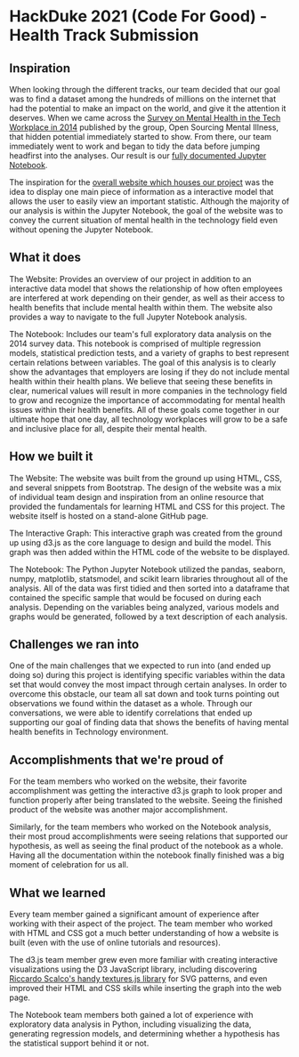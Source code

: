 # HackDuke 2021 (Code For Good) - Health Track Submission
## Inspiration
When looking through the different tracks, our team decided that our goal was to find a dataset among the hundreds of millions on the internet that had the potential to make an impact on the world, and give it the attention it deserves. When we came across the [Survey on Mental Health in the Tech Workplace in 2014](https://www.kaggle.com/osmi/mental-health-in-tech-survey) published by the group, Open Sourcing Mental Illness, that hidden potential immediately started to show. From there, our team immediately went to work and began to tidy the data before jumping headfirst into the analyses. Our result is our [fully documented Jupyter Notebook](https://ronak-thakur.github.io/hackduke2021/).

The inspiration for the [overall website which houses our project](https://ronak-thakur.github.io/hackduke2021-webpage/) was the idea to display one main piece of information as a interactive model that allows the user to easily view an important statistic. Although the majority of our analysis is within the Jupyter Notebook, the goal of the website was to convey the current situation of mental health in the technology field even without opening the Jupyter Notebook.

## What it does
The Website: Provides an overview of our project in addition to an interactive data model that shows the relationship of how often employees are interfered at work depending on their gender, as well as their access to health benefits that include mental health within them. The website also provides a way to navigate to the full Jupyter Notebook analysis.

The Notebook: Includes our team's full exploratory data analysis on the 2014 survey data. This notebook is comprised of multiple regression models, statistical prediction tests, and a variety of graphs to best represent certain relations between variables.
The goal of this analysis is to clearly show the advantages that employers are losing if they do not include mental health within their health plans. We believe that seeing these benefits in clear, numerical values will result in more companies in the technology field to grow and recognize the importance of accommodating for mental health issues within their health benefits. All of these goals come together in our ultimate hope that one day, all technology workplaces will grow to be a safe and inclusive place for all, despite their mental health.

## How we built it
The Website: The website was built from the ground up using HTML, CSS, and several snippets from Bootstrap. The design of the website was a mix of individual team design and inspiration from an online resource that provided the fundamentals for learning HTML and CSS for this project. The website itself is hosted on a stand-alone GitHub page.

The Interactive Graph: This interactive graph was created from the ground up using d3.js as the core language to design and build the model. This graph was then added within the HTML code of the website to be displayed.

The Notebook: The Python Jupyter Notebook utilized the pandas, seaborn, numpy, matplotlib, statsmodel, and scikit learn libraries throughout all of the analysis. All of the data was first tidied and then sorted into a dataframe that contained the specific sample that would be focused on during each analysis. Depending on the variables being analyzed, various models and graphs would be generated, followed by a text description of each analysis. 

## Challenges we ran into
One of the main challenges that we expected to run into (and ended up doing so) during this project is identifying specific variables within the data set that would convey the most impact through certain analyses. In order to overcome this obstacle, our team all sat down and took turns pointing out observations we found within the dataset as a whole. Through our conversations, we were able to identify correlations that ended up supporting our goal of finding data that shows the benefits of having mental health benefits in Technology environment. 

## Accomplishments that we're proud of
For the team members who worked on the website, their favorite accomplishment was getting the interactive d3.js graph to look proper and function properly after being translated to the website. Seeing the finished product of the website was another major accomplishment.

Similarly, for the team members who worked on the Notebook analysis, their most proud accomplishments were seeing relations that supported our hypothesis, as well as seeing the final product of the notebook as a whole. Having all the documentation within the notebook finally finished was a big moment of celebration for us all.

## What we learned
Every team member gained a significant amount of experience after working with their aspect of the project. The team member who worked with HTML and CSS got a much better understanding of how a website is built (even with the use of online tutorials and resources). 

The d3.js team member grew even more familiar with creating interactive visualizations using the D3 JavaScript library, including discovering [Riccardo Scalco's handy textures.js library](https://riccardoscalco.it/textures/) for SVG patterns, and even improved their HTML and CSS skills while inserting the graph into the web page. 

The Notebook team members both gained a lot of experience with exploratory data analysis in Python, including visualizing the data, generating regression models, and determining whether a hypothesis has the statistical support behind it or not.
